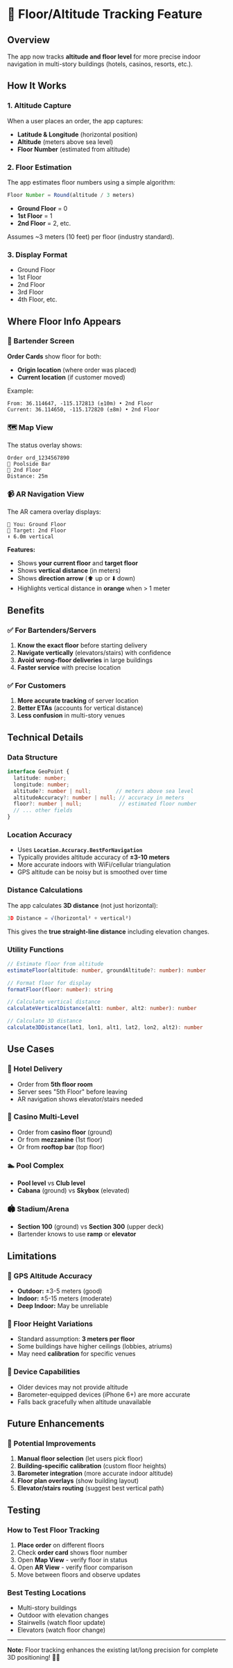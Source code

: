 # 🏢 Floor/Altitude Tracking Feature

## Overview
The app now tracks **altitude and floor level** for more precise indoor navigation in multi-story buildings (hotels, casinos, resorts, etc.).

## How It Works

### 1. **Altitude Capture**
When a user places an order, the app captures:
- **Latitude & Longitude** (horizontal position)
- **Altitude** (meters above sea level)
- **Floor Number** (estimated from altitude)

### 2. **Floor Estimation**
The app estimates floor numbers using a simple algorithm:
```typescript
Floor Number = Round(altitude / 3 meters)
```

- **Ground Floor** = 0
- **1st Floor** = 1
- **2nd Floor** = 2, etc.

Assumes ~3 meters (10 feet) per floor (industry standard).

### 3. **Display Format**
- Ground Floor
- 1st Floor
- 2nd Floor
- 3rd Floor
- 4th Floor, etc.

## Where Floor Info Appears

### 📱 Bartender Screen
**Order Cards** show floor for both:
- **Origin location** (where order was placed)
- **Current location** (if customer moved)

Example:
```
From: 36.114647, -115.172813 (±10m) • 2nd Floor
Current: 36.114650, -115.172820 (±8m) • 2nd Floor
```

### 🗺️ Map View
The status overlay shows:
```
Order ord_1234567890
📍 Poolside Bar
🏢 2nd Floor
Distance: 25m
```

### 📹 AR Navigation View
The AR camera overlay displays:
```
📍 You: Ground Floor
🎯 Target: 2nd Floor
⬆️ 6.0m vertical
```

**Features:**
- Shows **your current floor** and **target floor**
- Shows **vertical distance** (in meters)
- Shows **direction arrow** (⬆️ up or ⬇️ down)
- Highlights vertical distance in **orange** when > 1 meter

## Benefits

### ✅ For Bartenders/Servers
1. **Know the exact floor** before starting delivery
2. **Navigate vertically** (elevators/stairs) with confidence
3. **Avoid wrong-floor deliveries** in large buildings
4. **Faster service** with precise location

### ✅ For Customers
1. **More accurate tracking** of server location
2. **Better ETAs** (accounts for vertical distance)
3. **Less confusion** in multi-story venues

## Technical Details

### Data Structure
```typescript
interface GeoPoint {
  latitude: number;
  longitude: number;
  altitude?: number | null;        // meters above sea level
  altitudeAccuracy?: number | null; // accuracy in meters
  floor?: number | null;            // estimated floor number
  // ... other fields
}
```

### Location Accuracy
- Uses **`Location.Accuracy.BestForNavigation`**
- Typically provides altitude accuracy of **±3-10 meters**
- More accurate indoors with WiFi/cellular triangulation
- GPS altitude can be noisy but is smoothed over time

### Distance Calculations
The app calculates **3D distance** (not just horizontal):
```typescript
3D Distance = √(horizontal² + vertical²)
```

This gives the **true straight-line distance** including elevation changes.

### Utility Functions
```typescript
// Estimate floor from altitude
estimateFloor(altitude: number, groundAltitude?: number): number

// Format floor for display
formatFloor(floor: number): string

// Calculate vertical distance
calculateVerticalDistance(alt1: number, alt2: number): number

// Calculate 3D distance
calculate3DDistance(lat1, lon1, alt1, lat2, lon2, alt2): number
```

## Use Cases

### 🏨 Hotel Delivery
- Order from **5th floor room**
- Server sees "5th Floor" before leaving
- AR navigation shows elevator/stairs needed

### 🎰 Casino Multi-Level
- Order from **casino floor** (ground)
- Or from **mezzanine** (1st floor)
- Or from **rooftop bar** (top floor)

### 🏊 Pool Complex
- **Pool level** vs **Club level**
- **Cabana** (ground) vs **Skybox** (elevated)

### 🏟️ Stadium/Arena
- **Section 100** (ground) vs **Section 300** (upper deck)
- Bartender knows to use **ramp** or **elevator**

## Limitations

### 📍 GPS Altitude Accuracy
- **Outdoor:** ±3-5 meters (good)
- **Indoor:** ±5-15 meters (moderate)
- **Deep Indoor:** May be unreliable

### 🏢 Floor Height Variations
- Standard assumption: **3 meters per floor**
- Some buildings have higher ceilings (lobbies, atriums)
- May need **calibration** for specific venues

### 📶 Device Capabilities
- Older devices may not provide altitude
- Barometer-equipped devices (iPhone 6+) are more accurate
- Falls back gracefully when altitude unavailable

## Future Enhancements

### 🎯 Potential Improvements
1. **Manual floor selection** (let users pick floor)
2. **Building-specific calibration** (custom floor heights)
3. **Barometer integration** (more accurate indoor altitude)
4. **Floor plan overlays** (show building layout)
5. **Elevator/stairs routing** (suggest best vertical path)

## Testing

### How to Test Floor Tracking
1. **Place order** on different floors
2. Check **order card** shows floor number
3. Open **Map View** - verify floor in status
4. Open **AR View** - verify floor comparison
5. Move between floors and observe updates

### Best Testing Locations
- Multi-story buildings
- Outdoor with elevation changes
- Stairwells (watch floor update)
- Elevators (watch floor change)

---

**Note:** Floor tracking enhances the existing lat/long precision for complete 3D positioning! 🎯📍



